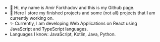 - 👋 Hi, my name is Amir Farkhadov and this is my Github page.
- 👀 Here I store my finished projects and some (not all) projects that I am currently working on.
- ✨ Currently, I am developing Web Applications on React using JavaScript and TypeScript languages. 
- Languages I know: JavaScript, Kotlin, Java, Python.

